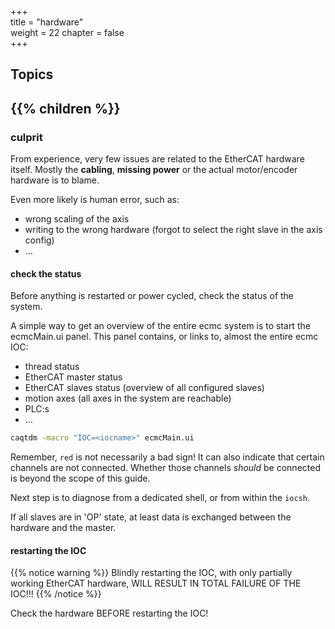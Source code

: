 +++  
title = "hardware"   
weight = 22
chapter = false  
+++  

## Topics
{{% children %}}
---

### culprit

From experience, very few issues are related to the EtherCAT hardware itself.
Mostly the **cabling**, **missing power** or the actual motor/encoder hardware is to blame.

Even more likely is human error, such as:
* wrong scaling of the axis
* writing to the wrong hardware (forgot to select the right slave in the axis config)
* ...

#### check the status
Before anything is restarted or power cycled, check the status of the system.

A simple way to get an overview of the entire ecmc system is to start the ecmcMain.ui panel. This panel contains, or links to, almost the entire ecmc IOC:
* thread status
* EtherCAT master status 
* EtherCAT slaves status (overview of all configured slaves)
* motion axes (all axes in the system are reachable)
* PLC:s
* ...

```bash
caqtdm -macro "IOC=<iocname>" ecmcMain.ui
```

Remember, `red` is not necessarily a bad sign!
It can also indicate that certain channels are not connected.
Whether those channels _should_ be connected is beyond the scope of this guide.

Next step is to diagnose from a dedicated shell, or from within the `iocsh`.

If all slaves are in 'OP' state, at least data is exchanged between the hardware and the master. 

#### restarting the IOC
{{% notice warning %}}
Blindly restarting the IOC, with only partially working EtherCAT hardware, WILL RESULT IN TOTAL FAILURE OF THE IOC!!!
{{% /notice %}}

Check the hardware BEFORE restarting the IOC!
